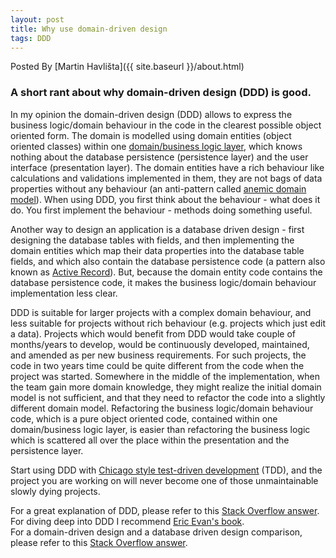 ```yaml
---
layout: post
title: Why use domain-driven design
tags: DDD
---
```

Posted By [Martin Havlišta]({{ site.baseurl }}/about.html)

### A short rant about why domain-driven design (DDD) is good.
<!--more-->

In my opinion the domain-driven design (DDD) allows to express the business logic/domain behaviour in the code in the clearest possible object oriented form. The domain is modelled using domain entities (object oriented classes) within one [domain/business logic layer](https://martinfowler.com/bliki/PresentationDomainDataLayering.html), which knows nothing about the database persistence (persistence layer) and the user interface (presentation layer). The domain entities have a rich behaviour like calculations and validations implemented in them, they are not bags of data properties without any behaviour (an anti-pattern called [anemic domain model](https://www.martinfowler.com/bliki/AnemicDomainModel.html)). When using DDD, you first think about the behaviour - what does it do. You first implement the behaviour - methods doing something useful. 

Another way to design an application is a database driven design - first designing the database tables with fields, and then implementing the domain entities which map their data properties into the database table fields, and which also contain the database persistence code (a pattern also known as [Active Record](https://www.martinfowler.com/eaaCatalog/activeRecord.html)). But, because the domain entity code contains the database persistence code, it makes the business logic/domain behaviour implementation less clear.

DDD is suitable for larger projects with a complex domain behaviour, and less suitable for projects without rich behaviour (e.g. projects which just edit a data). Projects which would benefit from DDD would take couple of months/years to develop, would be continuously developed, maintained, and amended as per new business requirements. For such projects, the code in two years time could be quite different from the code when the project was started. Somewhere in the middle of the implementation, when the team gain more domain knowledge, they might realize the initial domain model is not sufficient, and that they need to refactor the code into a slightly different domain model. Refactoring the business logic/domain behaviour code, which is a pure object oriented code, contained within one domain/business logic layer, is easier than refactoring the business logic which is scattered all over the place within the presentation and the persistence layer. 

Start using DDD with [Chicago style test-driven development](https://softwareengineering.stackexchange.com/questions/123627/what-are-the-london-and-chicago-schools-of-tdd) (TDD), and the project you are working on will never become one of those unmaintainable slowly dying projects. 

For a great explanation of DDD, please refer to this [Stack Overflow answer](https://stackoverflow.com/a/1222488/379279).  
For diving deep into DDD I recommend [Eric Evan's book](https://amzn.to/2E9dRAC).  
For a domain-driven design and a database driven design comparison, please refer to this [Stack Overflow answer](https://stackoverflow.com/a/308647/379279).  